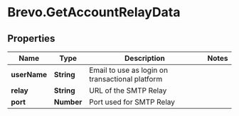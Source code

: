 # Brevo.GetAccountRelayData

## Properties
Name | Type | Description | Notes
------------ | ------------- | ------------- | -------------
**userName** | **String** | Email to use as login on transactional platform | 
**relay** | **String** | URL of the SMTP Relay | 
**port** | **Number** | Port used for SMTP Relay | 


